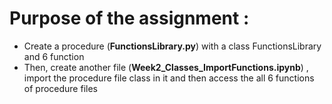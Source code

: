 # Purpose of the assignment :
- Create a procedure (**FunctionsLibrary.py**) with a class FunctionsLibrary and 6 function
- Then, create another file (**Week2_Classes_ImportFunctions.ipynb**) , import the procedure file class in it and then access the all 6 functions of procedure files
